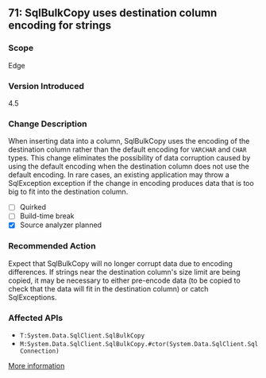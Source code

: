 ## 71: SqlBulkCopy uses destination column encoding for strings

### Scope
Edge

### Version Introduced
4.5

### Change Description
When inserting data into a column, SqlBulkCopy uses the encoding of the destination column rather than the default encoding for `VARCHAR` and `CHAR` types. This change eliminates the possibility of data corruption caused by using the default encoding when the destination column does not use the default encoding. In rare cases, an existing application may throw a SqlException exception if the change in encoding produces data that is too big to fit into the destination column.

- [ ] Quirked
- [ ] Build-time break
- [x] Source analyzer planned

### Recommended Action
Expect that SqlBulkCopy will no longer corrupt data due to encoding differences. If strings near the destination column's size limit are being copied, it may be necessary to either pre-encode data (to be copied to check that the data will fit in the destination column) or catch SqlExceptions.

### Affected APIs
* `T:System.Data.SqlClient.SqlBulkCopy`
* `M:System.Data.SqlClient.SqlBulkCopy.#ctor(System.Data.SqlClient.SqlConnection)`

[More information](https://msdn.microsoft.com/en-us/library/hh367887(v=vs.110).aspx#xml)
